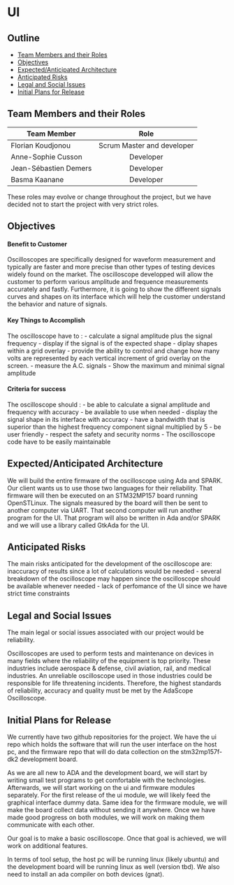 # UI

## Outline

- [Team Members and their Roles](#team-members-and-their-roles)
- [Objectives](#objectives)
- [Expected/Anticipated Architecture](#expectedanticipated-architecture)
- [Anticipated Risks](#anticipated-risks)
- [Legal and Social Issues](#legal-and-social-issues)
- [Initial Plans for Release](#initial-plans-for-release)

## Team Members and their Roles

| Team Member           |            Role            |
| --------------------- | :------------------------: |
| Florian Koudjonou     | Scrum Master and developer |
| Anne-Sophie Cusson    |         Developer          |
| Jean-Sébastien Demers |         Developer          |
| Basma Kaanane         |         Developer          |

These roles may evolve or change throughout the project, but we have decided not to start the project with very strict roles.

## Objectives
#### Benefit to Customer
Oscilloscopes are specifically designed for waveform measurement and typically are faster and more precise than other types of testing devices widely found on the market. The oscilloscope developped will allow the customer to perform various amplitude and frequence measurements accurately and fastly. Furthermore, it is going to show the different signals curves and shapes on its interface which will help the customer understand the behavior and nature of signals. 
#### Key Things to Accomplish
The oscilloscope have to : 
    - calculate a signal amplitude plus the signal frequency
    - display if the signal is of the expected shape 
    - diplay shapes within a grid overlay
    - provide the ability to control and change how many volts are represented by each vertical increment of grid overlay on the screen.
    - measure the A.C. signals
    - Show the maximum and minimal signal amplitude 
#### Criteria for success
The oscilloscope should : 
    - be able to calculate a signal amplitude and frequency with accuracy
    - be available to use when needed
    - display the signal shape in its interface with accuracy 
    - have a bandwidth that is superior than the highest frequency component signal multiplied by 5 
    - be user friendly 
    - respect the safety and security norms 
    - The oscilloscope code have to be easily maintainable 

## Expected/Anticipated Architecture

We will build the entire firmware of the oscilloscope using Ada and SPARK. Our client wants us to use those two languages for their reliability.
That firmware will then be executed on an STM32MP157 board running OpenSTLinux.
The signals measured by the board will then be sent to another computer via UART.
That second computer will run another program for the UI. That program will also be written in Ada and/or SPARK and we will use a library called GtkAda for the UI.

## Anticipated Risks

The main risks anticipated for the development of the oscilloscope are: inaccuracy of results since a lot of calculations would be needed - several breakdown of the oscilloscope may happen since the oscilloscope should be available whenever needed - lack of perfomance of the UI since we have strict time constraints 

## Legal and Social Issues

The main legal or social issues associated with our project would be reliability.

Oscilloscopes are used to perform tests and maintenance on devices in many fields where the reliability of the equipment is top priority. These industries include aerospace & defense, civil aviation, rail, and medical industries. An unreliable oscilloscope used in those industries could be responsible for life threatening incidents. Therefore, the highest standards of reliability, accuracy and quality must be met by the AdaScope Oscilloscope.

## Initial Plans for Release

We currently have two github repositories for the project. We have the ui repo which holds the software that will run the user interface on the host pc, and the firmware repo that will do data collection on the stm32mp157f-dk2 development board.

As we are all new to ADA and the development board, we will start by writing small test programs to get comfortable with the technologies. Afterwards, we will start working on the ui and firmware modules separately. For the first release of the ui module, we will likely feed the graphical interface dummy data. Same idea for the firmware module, we will make the board collect data without sending it anywhere. Once we have made good progress on both modules, we will work on making them communicate with each other.

Our goal is to make a basic oscilloscope. Once that goal is achieved, we will work on additional features.

In terms of tool setup, the host pc will be running linux (likely ubuntu) and the development board will be running linux as well (version tbd). We also need to install an ada compiler on both devices (gnat).
